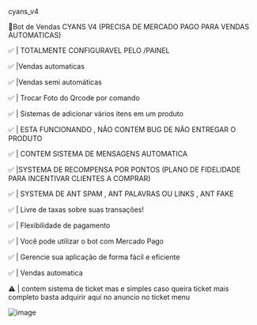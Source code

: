 cyans_v4

🤖Bot de Vendas CYANS V4 (PRECISA DE MERCADO PAGO PARA VENDAS AUTOMATICAS)

✅ | TOTALMENTE CONFIGURAVEL PELO /PAINEL

✅ |Vendas automaticas

✅ |Vendas semi automáticas

✅ | Trocar Foto do Qrcode por comando

✅ | Sistemas de adicionar vários itens em um produto

✅ | ESTA FUNCIONANDO , NÃO CONTEM BUG DE NÃO ENTREGAR O PRODUTO

✅ | CONTEM SISTEMA DE MENSAGENS AUTOMATICA

✅ |SYSTEMA DE RECOMPENSA POR PONTOS (PLANO DE FIDELIDADE PARA INCENTIVAR CLIENTES A COMPRAR)

✅ | SYSTEMA DE ANT SPAM , ANT PALAVRAS OU LINKS , ANT FAKE

✅ | Livre de taxas sobre suas transações!

✅ | Flexibilidade de pagamento

✅ | Você pode utilizar o bot com Mercado Pago

✅ | Gerencie sua aplicação de forma fácil e eficiente

✅ | Vendas automatica

⚠️ | contem sistema de ticket mas e simples caso queira ticket mais completo basta adquirir aqui no anuncio no ticket menu

![image]([https://github.com/user-attachments/assets/63d0cc81-8e6e-4d51-9bfb-95a791f511c7](https://github-production-user-asset-6210df.s3.amazonaws.com/135639557/348421962-63d0cc81-8e6e-4d51-9bfb-95a791f511c7.png?X-Amz-Algorithm=AWS4-HMAC-SHA256&X-Amz-Credential=AKIAVCODYLSA53PQK4ZA%2F20240712%2Fus-east-1%2Fs3%2Faws4_request&X-Amz-Date=20240712T231601Z&X-Amz-Expires=300&X-Amz-Signature=bff7260e6c992d53d2bbfd4493bee0a9a958700349be7074da151fa3290685e6&X-Amz-SignedHeaders=host&actor_id=135639557&key_id=0&repo_id=828023676))
